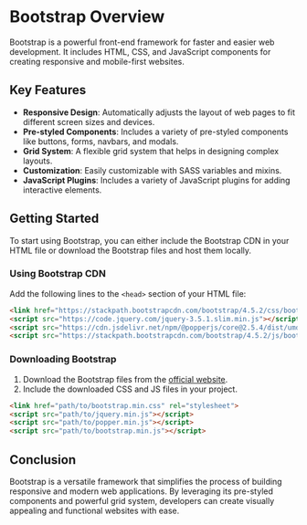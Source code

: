 # Bootstrap Overview

Bootstrap is a powerful front-end framework for faster and easier web development. It includes HTML, CSS, and JavaScript components for creating responsive and mobile-first websites.

## Key Features

- **Responsive Design**: Automatically adjusts the layout of web pages to fit different screen sizes and devices.
- **Pre-styled Components**: Includes a variety of pre-styled components like buttons, forms, navbars, and modals.
- **Grid System**: A flexible grid system that helps in designing complex layouts.
- **Customization**: Easily customizable with SASS variables and mixins.
- **JavaScript Plugins**: Includes a variety of JavaScript plugins for adding interactive elements.

## Getting Started

To start using Bootstrap, you can either include the Bootstrap CDN in your HTML file or download the Bootstrap files and host them locally.

### Using Bootstrap CDN

Add the following lines to the `<head>` section of your HTML file:

```html
<link href="https://stackpath.bootstrapcdn.com/bootstrap/4.5.2/css/bootstrap.min.css" rel="stylesheet">
<script src="https://code.jquery.com/jquery-3.5.1.slim.min.js"></script>
<script src="https://cdn.jsdelivr.net/npm/@popperjs/core@2.5.4/dist/umd/popper.min.js"></script>
<script src="https://stackpath.bootstrapcdn.com/bootstrap/4.5.2/js/bootstrap.min.js"></script>
```

### Downloading Bootstrap

1. Download the Bootstrap files from the [official website](https://getbootstrap.com/).
2. Include the downloaded CSS and JS files in your project.

```html
<link href="path/to/bootstrap.min.css" rel="stylesheet">
<script src="path/to/jquery.min.js"></script>
<script src="path/to/popper.min.js"></script>
<script src="path/to/bootstrap.min.js"></script>
```

## Conclusion

Bootstrap is a versatile framework that simplifies the process of building responsive and modern web applications. By leveraging its pre-styled components and powerful grid system, developers can create visually appealing and functional websites with ease.